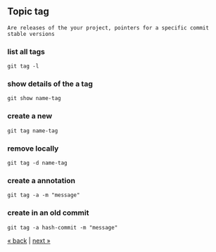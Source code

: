 
## Topic tag
```
Are releases of the your project, pointers for a specific commit
stable versions
```
### list all tags
	git tag -l

### show details of the a tag
	git show name-tag

### create a new
	git tag name-tag

### remove locally
	git tag -d name-tag

### create a annotation
	git tag -a -m "message"

### create in an old commit
	git tag -a hash-commit -m "message"

[&laquo; back](https://github.com/MRCardoso/git-code/blob/master/topics/checkout.md) |
[next &raquo;](https://github.com/MRCardoso/git-code/blob/master/topics/push.md)
